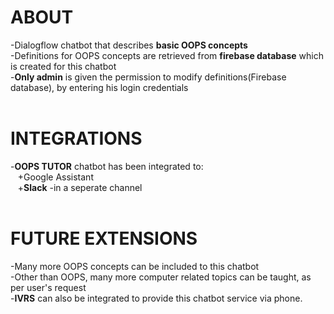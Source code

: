 # ABOUT
-Dialogflow chatbot that describes **basic OOPS concepts**<br>
-Definitions for OOPS concepts are retrieved from **firebase database** which is created for this chatbot<br>
-**Only admin** is given the permission to modify definitions(Firebase database), by entering his login credentials<br><br>

# INTEGRATIONS
-**OOPS TUTOR** chatbot has been integrated to:<br>
&nbsp;&nbsp;&nbsp;+Google Assistant<br>
&nbsp;&nbsp;&nbsp;+**Slack** -in a seperate channel <br><br>

# FUTURE EXTENSIONS
-Many more OOPS concepts can be included to this chatbot<bR>
-Other than OOPS, many more computer related topics can be taught, as per user's request<br>
-**IVRS** can also be integrated to provide this chatbot service via phone.
